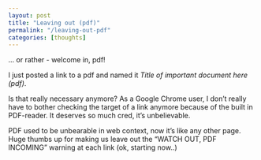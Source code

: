 ```yaml
---
layout: post
title: "Leaving out (pdf)"
permalink: "/leaving-out-pdf"
categories: [thoughts]
---
```


… or rather - welcome in, pdf!

I just posted a link to a pdf and named it <em>Title of important document here (pdf)</em>.

Is that really necessary anymore? As a Google Chrome user, I don’t really have to bother checking the target of a link anymore because of the built in PDF-reader. It deserves so much cred, it’s unbelievable.

PDF used to be unbearable in web context, now it’s like any other page. Huge thumbs up for making us leave out the “WATCH OUT, PDF INCOMING” warning at each link (ok, starting now..)
